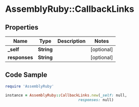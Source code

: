 # AssemblyRuby::CallbackLinks

## Properties

Name | Type | Description | Notes
------------ | ------------- | ------------- | -------------
**_self** | **String** |  | [optional] 
**responses** | **String** |  | [optional] 

## Code Sample

```ruby
require 'AssemblyRuby'

instance = AssemblyRuby::CallbackLinks.new(_self: null,
                                 responses: null)
```


